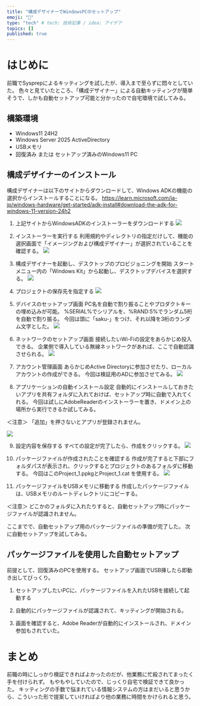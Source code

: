 ```yaml
---
title: "構成デザイナーでWindowsPCのセットアップ"
emoji: "🎉"
type: "tech" # tech: 技術記事 / idea: アイデア
topics: []
published: true
---
```

# はじめに
前職でSysprepによるキッティングを試したが、導入まで至らずに悶々としていた。
色々と見ていたところ、「構成デザイナー」による自動キッティングが簡単そうで、しかも自動セットアップ可能と分かったので自宅環境で試してみる。

## 構築環境
- Windows11 24H2
- Windows Server 2025 ActiveDirectory
- USBメモリ
- 回復済み または セットアップ済みのWindows11 PC

## 構成デザイナーのインストール
構成デザイナーは以下のサイトからダウンロードして、Windows ADKの機能の選択からインストールすることになる。
https://learn.microsoft.com/ja-jp/windows-hardware/get-started/adk-install#download-the-adk-for-windows-11-version-24h2

1. 上記サイトからWindowsADKのインストーラーをダウンロードする
![](https://storage.googleapis.com/zenn-user-upload/2f4472376c60-20250322.png)

2. インストーラーを実行する
利用規約やディレクトリの指定だけして、機能の選択画面で「イメージングおよび構成デザイナー」が選択されていることを確認する。
![](https://storage.googleapis.com/zenn-user-upload/8e4dcd317109-20250322.png)

3. 構成デザイナーを起動し、デスクトップのプロビジョニングを開始
スタートメニュー内の「Windows Kit」から起動し、デスクトップデバイスを選択する。
![](https://storage.googleapis.com/zenn-user-upload/e5ff5ffdde46-20250322.png)

4. プロジェクトの保存先を指定する
![](https://storage.googleapis.com/zenn-user-upload/ff37f9173f22-20250322.png)

5. デバイスのセットアップ画面
PC名を自動で割り振ることやプロダクトキーの埋め込みが可能。
%SERIAL%でシリアルを、%RAND:5%でランダム5桁を自動で割り振る。
今回は頭に「saku-」をつけ、それ以降を3桁のランダム文字とした。
![](https://storage.googleapis.com/zenn-user-upload/f7844ce495d0-20250322.png)

6. ネットワークのセットアップ画面
接続したいWi-Fiの設定をあらかじめ投入できる。
企業側で導入している無線ネットワークがあれば、ここで自動認識させられる。
![](https://storage.googleapis.com/zenn-user-upload/7a0a2d9b90eb-20250322.png)

7. アカウント管理画面
あらかじめActive Directoryに参加させたり、ローカルアカウントの作成ができる。
今回は検証用のADに参加させてみる。
![](https://storage.googleapis.com/zenn-user-upload/cae0c060efa9-20250322.png)

8. アプリケーションの自動インストール設定
自動的にインストールしておきたいアプリを共有フォルダに入れておけば、セットアップ時に自動で入れてくれる。
今回は試しにAdobeReaderのインストーラーを置き、ドメイン上の場所から実行できるか試してみる。

＜注意＞
「追加」を押さないとアプリが登録されません。

![](https://storage.googleapis.com/zenn-user-upload/541bf91f9b65-20250322.png)

9. 設定内容を保存する
すべての設定が完了したら、作成をクリックする。
![](https://storage.googleapis.com/zenn-user-upload/8ca999459dab-20250322.png)

10. パッケージファイルが作成されたことを確認する
作成が完了すると下部にフォルダパスが表示され、クリックするとプロジェクトのあるフォルダに移動する。
今回はこのProject_1.ppkgとProject_1.cat を使用する。
![](https://storage.googleapis.com/zenn-user-upload/4b05f8e02359-20250322.png)

11. パッケージファイルをUSBメモリに移動する
作成したパッケージファイルは、USBメモリのルートディレクトリにコピーする。

＜注意＞
どこかのフォルダに入れたりすると、自動セットアップ時にパッケージファイルが認識されません。

ここまでで、自動セットアップ用のパッケージファイルの準備が完了した。
次に自動セットアップを試してみる。

## パッケージファイルを使用した自動セットアップ
前提として、回復済みのPCを使用する。
セットアップ画面でUSB挿したら即動き出してびっくり。

1. セットアップしたいPCに、パッケージファイルを入れたUSBを接続して起動する

2. 自動的にパッケージファイルが認識されて、キッティングが開始される。

3. 画面を確認すると、Adobe Readerが自動的にインストールされ、ドメイン参加もされていた。

# まとめ
前職の時にしっかり検証できればよかったのだが、他業務に忙殺されてまったく手を付けられず。
もやもやしていたので、じっくり自宅で検証できて良かった。
キッティングの手数で悩まれている情報システムの方はまだいると思うから、こういった形で提案していければより他の業務に時間をかけられると思う。
